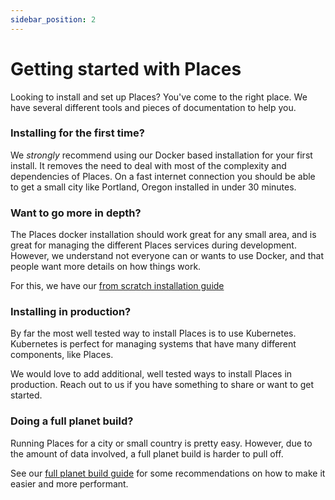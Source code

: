 ```yaml
---
sidebar_position: 2
---
```


# Getting started with Places

Looking to install and set up Places? You've come to the right place. We have several different
tools and pieces of documentation to help you.

### Installing for the first time?

We _strongly_ recommend using our Docker based installation for your first install.
It removes the need to deal with most of the complexity and dependencies of Places.
On a fast internet connection you should be able to get a small city like Portland, Oregon
installed in under 30 minutes.

### Want to go more in depth?

The Places docker installation should work great for any small area, and is great for managing the
different Places services during development. However, we understand not everyone can or wants to
use Docker, and that people want more details on how things work.

For this, we have our [from scratch installation guide](places_from_scratch.md)

### Installing in production?

By far the most well tested way to install Places is to use Kubernetes.
Kubernetes is perfect for managing systems that have many different components, like Places.

We would love to add additional, well tested ways to install Places in production. Reach out to us
if you have something to share or want to get started.

### Doing a full planet build?

Running Places for a city or small country is pretty easy. However, due to the amount of data
involved, a full planet build is harder to pull off.

See our [full planet build guide](full_planet_considerations.md) for some recommendations on how to
make it easier and more performant.
